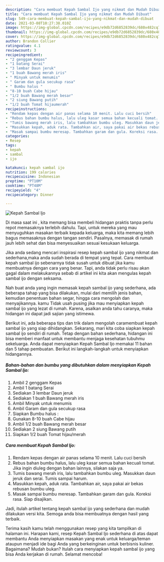 ```yaml
---
description: "Cara membuat Kepah Sambal Ijo yang nikmat dan Mudah Dibuat"
title: "Cara membuat Kepah Sambal Ijo yang nikmat dan Mudah Dibuat"
slug: 549-cara-membuat-kepah-sambal-ijo-yang-nikmat-dan-mudah-dibuat
date: 2021-03-08T10:27:38.010Z
image: https://img-global.cpcdn.com/recipes/e9db72d6852839dc/680x482cq70/kepah-sambal-ijo-foto-resep-utama.jpg
thumbnail: https://img-global.cpcdn.com/recipes/e9db72d6852839dc/680x482cq70/kepah-sambal-ijo-foto-resep-utama.jpg
cover: https://img-global.cpcdn.com/recipes/e9db72d6852839dc/680x482cq70/kepah-sambal-ijo-foto-resep-utama.jpg
author: Brandon Collier
ratingvalue: 4.1
reviewcount: 3
recipeingredient:
- "2 genggam Kepas"
- "1 batang Serai"
- "3 lembar Daun jeruk"
- "1 buah Bawang merah iris"
- " Minyak untuk menumis"
- " Garam dan gula secukup rasa"
- " Bumbu halus "
- "8-10 buah Cabe hijau"
- "1/2 buah Bawang merah besar"
- "2 siung Bawang putih"
- "1/2 buah Tomat hijaumerah"
recipeinstructions:
- "Rendam kepas dengan air panas selama 10 menit. Lalu cuci bersih"
- "Rebus bahan bumbu halus, lalu uleg kasar semua bahan kecuali tomat. Jika ingin diuleg dengan bahan lainnya, silakan saja ya."
- "Tumis bawang merah iris, lalu tambahkan bumbu uleg. Masukkan daun jeruk dan serai. Tumis sampai harum."
- "Masukkan kepah, aduk rata. Tambahkan air, saya pakai air bekas rebusan bumbu uleg."
- "Masak sampai bumbu meresap. Tambahkan garam dan gula. Koreksi rasa. Siap disajikan."
categories:
- Resep
tags:
- kepah
- sambal
- ijo

katakunci: kepah sambal ijo 
nutrition: 199 calories
recipecuisine: Indonesian
preptime: "PT10M"
cooktime: "PT48M"
recipeyield: "4"
recipecategory: Dinner

---
```



![Kepah Sambal Ijo](https://img-global.cpcdn.com/recipes/e9db72d6852839dc/680x482cq70/kepah-sambal-ijo-foto-resep-utama.jpg)

Di masa  saat ini , kita memang bisa membeli hidangan praktis tanpa perlu repot memasaknya terlebih dahulu. Tapi, untuk mereka yang mau menyuguhkan masakan terbaik kepada keluarga, maka kita memang lebih bagus memasaknya dengan tangan sendiri. Pasalnya, memasak di rumah jauh lebih sehat dan bisa menyesuaikan sesuai kesukaan keluarga.

Jika anda sedang mencari inspirasi resep kepah sambal ijo yang nikmat dan sederhana,maka anda sudah berada di tempat yang tepat. Cara membuat kepah sambal ijo  sebenarnya tidak susah untuk dibuat jika kamu membuatnya dengan cara yang benar. Tapi, anda tidak perlu risau akan gagal dalam melakukannya 
sebab di artikel ini kita akan mengulas kepah sambal ijo dengan seksama.  



Nah buat anda yang ingin memasak kepah sambal ijo yang sederhana, ada beberapa tahap yang bisa dilakukan, mulai dari memilih jenis bahan, kemudian penentuan bahan segar, hingga cara mengolah dan menyajikannya. kamu Tidak usah pusing jika mau menyiapkan kepah sambal ijo yang lezat di rumah. Karena, asalkan anda  tahu caranya, maka hidangan ini dapat jadi sajian yang istimewa.

Berikut ini, ada beberapa tips dan trik dalam mengolah caramembuat kepah sambal ijo yang siap dihidangkan. Sekarang, mari kita coba siapkan kepah sambal ijo sendiri di rumah. Tetap dengan bahan sederhana, hidangan ini bisa memberi manfaat untuk membantu menjaga kesehatan tubuhmu sekeluarga. Anda dapat menyiapkan Kepah Sambal Ijo memakai 11 bahan dan 5 tahap pembuatan. Berikut ini langkah-langkah untuk menyiapkan hidangannya.

<!--inarticleads1-->

##### Bahan-bahan dan bumbu yang dibutuhkan dalam menyiapkan Kepah Sambal Ijo:

1. Ambil 2 genggam Kepas
1. Ambil 1 batang Serai
1. Sediakan 3 lembar Daun jeruk
1. Sediakan 1 buah Bawang merah iris
1. Ambil  Minyak untuk menumis
1. Ambil  Garam dan gula secukup rasa
1. Siapkan  Bumbu halus :
1. Gunakan 8-10 buah Cabe hijau
1. Ambil 1/2 buah Bawang merah besar
1. Sediakan 2 siung Bawang putih
1. Siapkan 1/2 buah Tomat hijau/merah




<!--inarticleads2-->

##### Cara membuat Kepah Sambal Ijo:

1. Rendam kepas dengan air panas selama 10 menit. Lalu cuci bersih
1. Rebus bahan bumbu halus, lalu uleg kasar semua bahan kecuali tomat. Jika ingin diuleg dengan bahan lainnya, silakan saja ya.
1. Tumis bawang merah iris, lalu tambahkan bumbu uleg. Masukkan daun jeruk dan serai. Tumis sampai harum.
1. Masukkan kepah, aduk rata. Tambahkan air, saya pakai air bekas rebusan bumbu uleg.
1. Masak sampai bumbu meresap. Tambahkan garam dan gula. Koreksi rasa. Siap disajikan.




Jadi, itulah artikel tentang  kepah sambal ijo  yang sederhana dan mudah dilakukan versi kita. Semoga anda bisa membuatnya dengan hasil yang terbaik. 

Terima kasih kamu telah menggunakan resep yang kita tampilkan di halaman ini. Harapan kami, resep  Kepah Sambal Ijo sederhana di atas dapat membantu Anda menyiapkan masakan yang enak untuk keluarga/teman ataupun menjadi ide bagi Anda yang berkeinginan untuk berbisnis kuliner. Bagaimana? Mudah bukan? Itulah cara menyiapkan kepah sambal ijo yang bisa Anda kerjakan di rumah. Selamat mencoba!

